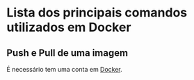 # Lista dos principais comandos utilizados em Docker


## Push e Pull de uma imagem 

É necessário tem uma conta em [Docker](https://hub.docker.com/signup).
